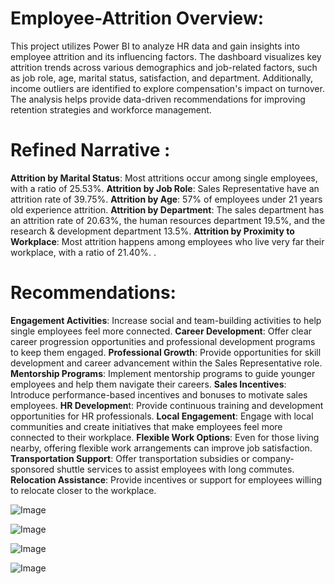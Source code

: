 # Employee-Attrition Overview:
This project utilizes Power BI to analyze HR data and gain insights into employee attrition and its influencing factors. The dashboard visualizes key attrition trends across various demographics and job-related factors, such as job role, age, marital status, satisfaction, and department. Additionally, income outliers are identified to explore compensation's impact on turnover.
The analysis helps provide data-driven recommendations for improving retention strategies and workforce management.

# Refined Narrative :



**Attrition by Marital Status**: Most attritions occur among single employees, with a ratio of 25.53%.
**Attrition by Job Role**: Sales Representative have an attrition rate of 39.75%.
**Attrition by Age**: 57% of employees under 21 years old experience attrition.
**Attrition by Department**: The sales department has an attrition rate of 20.63%, the human resources department 19.5%, and the research & development department 13.5%.
**Attrition by Proximity to Workplace**: Most attrition happens among employees who live very far their workplace, with a ratio of 21.40%. .




# Recommendations:


**Engagement Activities**: Increase social and team-building activities to help single employees feel more connected.
**Career Development**: Offer clear career progression opportunities and professional development programs to keep them engaged.
**Professional Growth**: Provide opportunities for skill development and career advancement within the Sales Representative role.
**Mentorship Programs**: Implement mentorship programs to guide younger employees and help them navigate their careers.
**Sales Incentives**: Introduce performance-based incentives and bonuses to motivate sales employees.
**HR Developmen**t: Provide continuous training and development opportunities for HR professionals.
**Local Engagement**: Engage with local communities and create initiatives that make employees feel more connected to their workplace.
**Flexible Work Options**: Even for those living nearby, offering flexible work arrangements can improve job satisfaction.
**Transportation Support**: Offer transportation subsidies or company-sponsored shuttle services to assist employees with long commutes.
**Relocation Assistance**: Provide incentives or support for employees willing to relocate closer to the workplace.



![Image](https://github.com/user-attachments/assets/9fb1a515-36f6-4e49-aed0-dc2b8e285fc9)

![Image](https://github.com/user-attachments/assets/ac3d4278-6654-40b2-b702-fb5c6f0860d4)

![Image](https://github.com/user-attachments/assets/49448d3f-287b-4a3d-a7e4-a6aa2096f8ec)

![Image](https://github.com/user-attachments/assets/4cc1e6cf-cb9c-487e-8f2b-cf4519414801)







	




           
